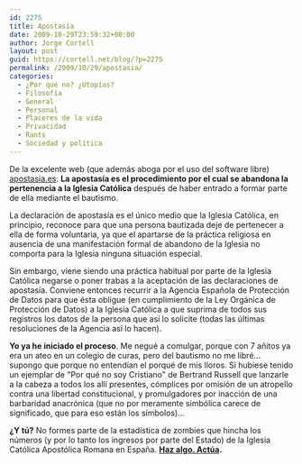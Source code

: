 ```yaml
---
id: 2275
title: Apostasía
date: 2009-10-29T23:59:32+00:00
author: Jorge Cortell
layout: post
guid: https://cortell.net/blog/?p=2275
permalink: /2009/10/29/apostasia/
categories:
  - ¿Por qué no? ¿Utopías?
  - Filosofí­a
  - General
  - Personal
  - Placeres de la vida
  - Privacidad
  - Rants
  - Sociedad y polí­tica
---
```

De la excelente web (que además aboga por el uso del software libre) <a title="https://www.apostasia.es" href="https://www.apostasia.es" target="_blank">apostasia.es</a>: **La apostasía es el procedimiento por el cual se abandona la pertenencia a la Iglesia Católica** después de haber entrado a formar parte de ella mediante el bautismo.

La declaración de apostasía es el único medio que la Iglesia Católica, en principio, reconoce para que una persona bautizada deje de pertenecer a ella de forma voluntaria, ya que el apartarse de la práctica religiosa en ausencia de una manifestación formal de abandono de la Iglesia no comporta para la Iglesia ninguna situación especial.

Sin embargo, viene siendo una práctica habitual por parte de la Iglesia Católica negarse o poner trabas a la aceptación de las declaraciones de apostasía. Conviene entonces recurrir a la Agencia Española de Protección de Datos para que ésta obligue (en cumplimiento de la Ley Orgánica de Protección de Datos) a la Iglesia Católica a que suprima de todos sus registros los datos de la persona que así lo solicite (todas las últimas resoluciones de la Agencia así lo hacen).

**Yo ya he iniciado el proceso**. Me negué a comulgar, porque con 7 añitos ya era un ateo en un colegio de curas, pero del bautismo no me libré... supongo que porque no entendían el porqué de mis lloros. Si hubiese tenido un ejemplar de "Por qué no soy Cristiano" de Bertrand Russell que lanzarle a la cabeza a todos los allí presentes, cómplices por omisión de un atropello contra una libertad constitucional, y promulgadores por inacción de una barbaridad anacrónica (que no por meramente simbólica carece de significado, que para eso están los símbolos)...
  
**¿Y tú?** No formes parte de la estadística de zombies que hincha los números (y por lo tanto los ingresos por parte del Estado) de la Iglesia Católica Apostólica Romana en España. **<a title="https://www.apostasia.es/es/info.php#como" href="https://www.apostasia.es/es/info.php#como" target="_blank">Haz algo. Actúa</a>.**